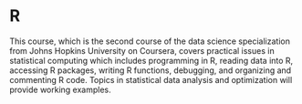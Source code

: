 # R
This course, which is the second course of the data science specialization from Johns Hopkins University on Coursera, covers practical issues in statistical computing which includes programming in R, reading data into R, accessing R packages, writing R functions, debugging, and organizing and commenting R code. Topics in statistical data analysis and optimization will provide working examples.

